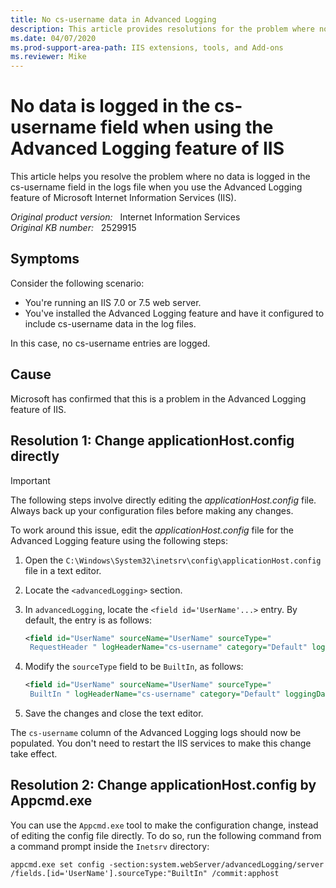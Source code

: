```yaml
---
title: No cs-username data in Advanced Logging
description: This article provides resolutions for the problem where no data is logged in the cs-username field in the logs file when you use the Advanced Logging feature of IIS.
ms.date: 04/07/2020
ms.prod-support-area-path: IIS extensions, tools, and Add-ons
ms.reviewer: Mike
---
```

# No data is logged in the cs-username field when using the Advanced Logging feature of IIS

This article helps you resolve the problem where no data is logged in the cs-username field in the logs file when you use the Advanced Logging feature of Microsoft Internet Information Services (IIS).

_Original product version:_ &nbsp; Internet Information Services  
_Original KB number:_ &nbsp; 2529915

## Symptoms

Consider the following scenario:

- You're running an IIS 7.0 or 7.5 web server.
- You've installed the Advanced Logging feature and have it configured to include cs-username data in the log files.

In this case, no cs-username entries are logged.

## Cause

Microsoft has confirmed that this is a problem in the Advanced Logging feature of IIS.

## Resolution 1: Change applicationHost.config directly

> [!IMPORTANT]
> The following steps involve directly editing the *applicationHost.config* file. Always back up your configuration files before making any changes.

To work around this issue, edit the *applicationHost.config* file for the Advanced Logging feature using the following steps:

1. Open the `C:\Windows\System32\inetsrv\config\applicationHost.config` file in a text editor.
2. Locate the `<advancedLogging>` section.
3. In `advancedLogging`, locate the `<field id='UserName'...>` entry. By default, the entry is as follows:

    ```xml
    <field id="UserName" sourceName="UserName" sourceType="
     RequestHeader " logHeaderName="cs-username" category="Default" loggingDataType="TypeLPCSTR" />
    ```

4. Modify the `sourceType` field to be `BuiltIn`, as follows:

    ```xml
    <field id="UserName" sourceName="UserName" sourceType="
     BuiltIn " logHeaderName="cs-username" category="Default" loggingDataType="TypeLPCSTR" />
    ```

5. Save the changes and close the text editor.

The `cs-username` column of the Advanced Logging logs should now be populated. You don't need to restart the IIS services to make this change take effect.

## Resolution 2: Change applicationHost.config by Appcmd.exe

You can use the `Appcmd.exe` tool to make the configuration change, instead of editing the config file directly. To do so, run the following command from a command prompt inside the `Inetsrv` directory:

```console
appcmd.exe set config -section:system.webServer/advancedLogging/server
/fields.[id='UserName'].sourceType:"BuiltIn" /commit:apphost
```

